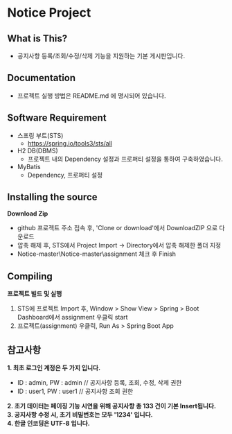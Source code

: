 # Notice Project

## What is This?
* 공지사항 등록/조회/수정/삭제 기능을 지원하는 기본 게시판입니다.

## Documentation
* 프로젝트 실행 방법은 README.md 에 명시되어 있습니다.

## Software Requirement
* 스프링 부트(STS) 
  - https://spring.io/tools3/sts/all  
* H2 DB(DBMS)
  - 프로젝트 내의 Dependency 설정과 프로퍼티 설정을 통하여 구축하였습니다.  
* MyBatis
  - Dependency, 프로퍼티 설정  

## Installing the source
**Download Zip**
  - github 프로젝트 주소 접속 후, 'Clone or download'에서 DownloadZIP 으로 다운로드
  - 압축 해제 후, STS에서 Project Import -> Directory에서 압축 해제한 폴더 지정
  - Notice-master\Notice-master\assignment 체크 후 Finish
  
## Compiling
**프로젝트 빌드 및 실행**
1. STS에 프로젝트 Import 후, Window > Show View > Spring > Boot Dashboard에서 assignment 우클릭 start
2. 프로젝트(assignment) 우클릭, Run As > Spring Boot App

## 참고사항
**1. 최초 로그인 계정은 두 가지 입니다.**
  - ID : admin, PW : admin // 공지사항 등록, 조회, 수정, 삭제 권한
  - ID : user1, PW : user1 // 공지사항 조회 권한

**2. 초기 데이터는 페이징 기능 시연을 위해 공지사항 총 133 건이 기본 Insert됩니다.**  
**3. 공지사항 수정 시, 초기 비밀번호는 모두 '1234' 입니다.**  
**4. 한글 인코딩은 UTF-8 입니다.**
